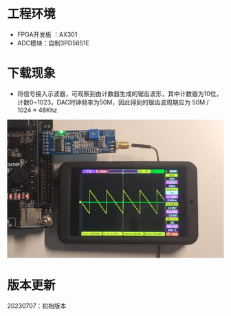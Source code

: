 # 工程环境

+ FPGA开发板 ：AX301
+ ADC模块：自制3PD5651E



# 下载现象

- 将信号接入示波器，可观察到由计数器生成的锯齿波形，其中计数器为10位，计数0~1023，DAC时钟频率为50M，因此得到的锯齿波周期应为 50M / 1024 ≈ 48Khz

![Finish](Finish.png)



# 版本更新

20230707：初始版本
